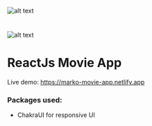 ![alt text](https://img2.torrenthr.org/images/2022/06/19/ReactMovieDB.jpg)
#
![alt text](https://img2.torrenthr.org/images/2022/06/20/movie-app-responsive.jpg)

#
# ReactJs Movie App

Live demo: https://marko-movie-app.netlify.app

### Packages used:
  - ChakraUI for responsive UI
